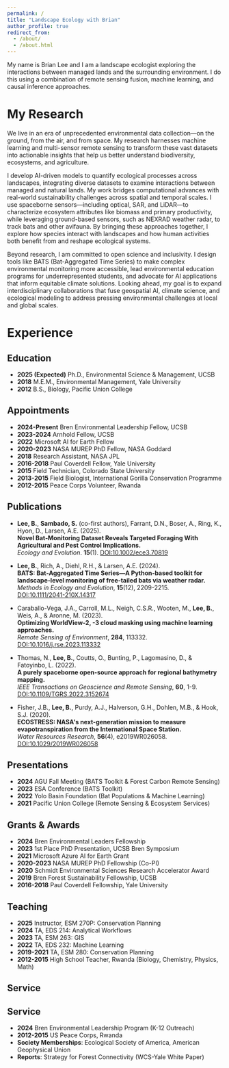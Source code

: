 ```yaml
---
permalink: /
title: "Landscape Ecology with Brian"
author_profile: true
redirect_from: 
  - /about/
  - /about.html
---
```


My name is Brian Lee and I am a landscape ecologist exploring the interactions between managed lands and the surrounding environment. I do this using a combination of remote sensing fusion, machine learning, and causal inference approaches.

My Research
======
We live in an era of unprecedented environmental data collection—on the ground, from the air, and from space. My research harnesses machine learning and multi-sensor remote sensing to transform these vast datasets into actionable insights that help us better understand biodiversity, ecosystems, and agriculture.

I develop AI-driven models to quantify ecological processes across landscapes, integrating diverse datasets to examine interactions between managed and natural lands. My work bridges computational advances with real-world sustainability challenges across spatial and temporal scales. I use spaceborne sensors—including optical, SAR, and LiDAR—to characterize ecosystem attributes like biomass and primary productivity, while leveraging ground-based sensors, such as NEXRAD weather radar, to track bats and other avifauna. By bringing these approaches together, I explore how species interact with landscapes and how human activities both benefit from and reshape ecological systems.

Beyond research, I am committed to open science and inclusivity. I design tools like BATS (Bat-Aggregated Time Series) to make complex environmental monitoring more accessible, lead environmental education programs for underrepresented students, and advocate for AI applications that inform equitable climate solutions. Looking ahead, my goal is to expand interdisciplinary collaborations that fuse geospatial AI, climate science, and ecological modeling to address pressing environmental challenges at local and global scales.

Experience
======

Education
------
- **2025 (Expected)** Ph.D., Environmental Science & Management, UCSB  
- **2018** M.E.M., Environmental Management, Yale University  
- **2012** B.S., Biology, Pacific Union College  

Appointments
------
- **2024-Present** Bren Environmental Leadership Fellow, UCSB  
- **2023-2024** Arnhold Fellow, UCSB  
- **2022** Microsoft AI for Earth Fellow
- **2020-2023** NASA MUREP PhD Fellow, NASA Goddard  
- **2018** Research Assistant, NASA JPL  
- **2016-2018** Paul Coverdell Fellow, Yale University  
- **2015** Field Technician, Colorado State University  
- **2013-2015** Field Biologist, International Gorilla Conservation Programme  
- **2012-2015** Peace Corps Volunteer, Rwanda  

Publications
------
- **Lee, B.**, **Sambado, S.** (co-first authors), Farrant, D.N., Boser, A., Ring, K., Hyon, D., Larsen, A.E. (2025).  
  **Novel Bat‐Monitoring Dataset Reveals Targeted Foraging With Agricultural and Pest Control Implications.**  
  *Ecology and Evolution*. **15**(1).
  [DOI:10.1002/ece3.70819](https://doi.org/10.1002/ece3.70819)  

- **Lee, B.**, Rich, A., Diehl, R.H., & Larsen, A.E. (2024).  
  **BATS: Bat‐Aggregated Time Series—A Python‐based toolkit for landscape‐level monitoring of free‐tailed bats via weather radar.**  
  *Methods in Ecology and Evolution*, **15**(12), 2209-2215.  
  [DOI:10.1111/2041-210X.14317](https://doi.org/10.1111/2041-210X.14317)  

- Caraballo-Vega, J.A., Carroll, M.L., Neigh, C.S.R., Wooten, M., **Lee, B.**, Weis, A., & Aronne, M. (2023).  
  **Optimizing WorldView-2, -3 cloud masking using machine learning approaches.**  
  *Remote Sensing of Environment*, **284**, 113332.  
  [DOI:10.1016/j.rse.2023.113332](https://doi.org/10.1016/j.rse.2023.113332)  

- Thomas, N., **Lee, B.**, Coutts, O., Bunting, P., Lagomasino, D., & Fatoyinbo, L. (2022).  
  **A purely spaceborne open-source approach for regional bathymetry mapping.**  
  *IEEE Transactions on Geoscience and Remote Sensing*, **60**, 1-9.  
  [DOI:10.1109/TGRS.2022.3152674](https://doi.org/10.1109/TGRS.2022.3152674)  

- Fisher, J.B., **Lee, B.**, Purdy, A.J., Halverson, G.H., Dohlen, M.B., & Hook, S.J. (2020).  
  **ECOSTRESS: NASA's next-generation mission to measure evapotranspiration from the International Space Station.**  
  *Water Resources Research*, **56**(4), e2019WR026058.  
  [DOI:10.1029/2019WR026058](https://doi.org/10.1029/2019WR026058)  

Presentations
------
- **2024** AGU Fall Meeting (BATS Toolkit & Forest Carbon Remote Sensing)  
- **2023** ESA Conference (BATS Toolkit)  
- **2022** Yolo Basin Foundation (Bat Populations & Machine Learning)  
- **2021** Pacific Union College (Remote Sensing & Ecosystem Services)  

Grants & Awards
------
- **2024** Bren Environmental Leaders Fellowship  
- **2023** 1st Place PhD Presentation, UCSB Bren Symposium  
- **2021** Microsoft Azure AI for Earth Grant  
- **2020-2023** NASA MUREP PhD Fellowship (Co-PI)  
- **2020** Schmidt Environmental Sciences Research Accelerator Award  
- **2019** Bren Forest Sustainability Fellowship, UCSB  
- **2016-2018** Paul Coverdell Fellowship, Yale University  

Teaching
------
- **2025** Instructor, ESM 270P: Conservation Planning
- **2024** TA, EDS 214: Analytical Workflows  
- **2023** TA, ESM 263: GIS  
- **2022** TA, EDS 232: Machine Learning  
- **2019-2021** TA, ESM 280: Conservation Planning  
- **2012-2015** High School Teacher, Rwanda (Biology, Chemistry, Physics, Math) 

Service
------
## Service
- **2024** Bren Environmental Leadership Program (K-12 Outreach)  
- **2012-2015** US Peace Corps, Rwanda  
- **Society Memberships**: Ecological Society of America, American Geophysical Union  
- **Reports**: Strategy for Forest Connectivity (WCS-Yale White Paper)  
